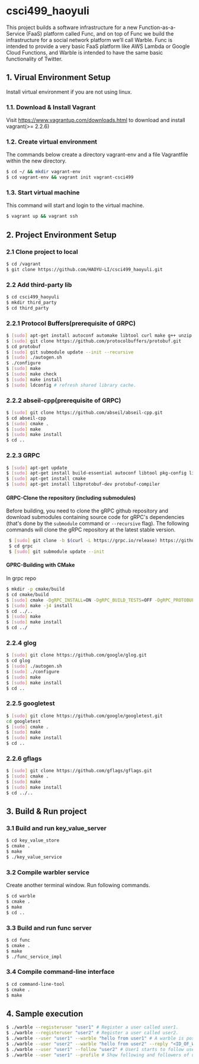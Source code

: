 # csci499_haoyuli

This project builds a software infrastructure for a new Function-as-a-Service (FaaS) platform called Func, and on top of Func we build the infrastructure for a social network platform we’ll call Warble.  Func is intended to provide a very basic FaaS platform like AWS Lambda or Google Cloud Functions, and Warble is intended to have the same basic functionality of Twitter.


## 1. Virual Environment Setup

Install virtual environment if you are not using linux.
### 1.1. Download & Install Vagrant 

Visit https://www.vagrantup.com/downloads.html to download and install vagrant(>= 2.2.6)

### 1.2. Create virtual environment
The commands below create a directory vagrant-env and a file Vagrantfile within the new directory.

```sh
$ cd ~/ && mkdir vagrant-env
$ cd vagrant-env && vagrant init vagrant-csci499
```

### 1.3. Start virtual machine
This command will start and login to the virtual machine.

```sh
$ vagrant up && vagrant ssh
```

## 2. Project Environment Setup

### 2.1 Clone project to local

```sh
$ cd /vagrant
$ git clone https://github.com/HAOYU-LI/csci499_haoyuli.git
```

### 2.2 Add third-party lib

```sh
$ cd csci499_haoyuli
$ mkdir third_party
$ cd third_party
```
### 2.2.1 Protocol Buffers(prerequisite of GRPC)
```sh
$ [sudo] apt-get install autoconf automake libtool curl make g++ unzip
$ [sudo] git clone https://github.com/protocolbuffers/protobuf.git
$ cd protobuf
$ [sudo] git submodule update --init --recursive
$ [sudo] ./autogen.sh
$ ./configure
$ [sudo] make
$ [sudo] make check
$ [sudo] make install
$ [sudo] ldconfig # refresh shared library cache.

```

### 2.2.2 abseil-cpp(prerequisite of GRPC)
```sh
$ [sudo] git clone https://github.com/abseil/abseil-cpp.git
$ cd abseil-cpp
$ [sudo] cmake .
$ [sudo] make
$ [sudo] make install
$ cd ..
```

### 2.2.3 GRPC

```sh
$ [sudo] apt-get update
$ [sudo] apt-get install build-essential autoconf libtool pkg-config libc-ares-dev golang
$ [sudo] apt-get install cmake
$ [sudo] apt-get install libprotobuf-dev protobuf-compiler
```

#### GRPC-Clone the repository (including submodules)

Before building, you need to clone the gRPC github repository and download submodules containing source code
for gRPC's dependencies (that's done by the `submodule` command or `--recursive` flag). The following commands will clone the gRPC
repository at the latest stable version.

```sh
 $ [sudo] git clone -b $(curl -L https://grpc.io/release) https://github.com/grpc/grpc
 $ cd grpc
 $ [sudo] git submodule update --init
 ```

#### GPRC-Building with CMake

In grpc repo
```sh
$ mkdir -p cmake/build
$ cd cmake/build
$ [sudo] cmake -DgRPC_INSTALL=ON -DgRPC_BUILD_TESTS=OFF -DgRPC_PROTOBUF_PROVIDER=package -DgRPC_ZLIB_PROVIDER=package -DgRPC_CARES_PROVIDER=package -DgRPC_SSL_PROVIDER=package -DgRPC_ABSL_PROVIDER=package -DCMAKE_BUILD_TYPE=Release ../..
$ [sudo] make -j4 install
$ cd ../..
$ [sudo] make
$ [sudo] make install
$ cd ../
```

### 2.2.4 glog

```sh
$ [sudo] git clone https://github.com/google/glog.git
$ cd glog
$ [sudo] ./autogen.sh
$ [sudo] ./configure
$ [sudo] make
$ [sudo] make install
$ cd ..
```

### 2.2.5 googletest

```sh
$ [sudo] git clone https://github.com/google/googletest.git
cd googletest
$ [sudo] cmake .
$ [sudo] make
$ [sudo] make install
$ cd ..
```

### 2.2.6 gflags

```sh
$ [sudo] git clone https://github.com/gflags/gflags.git
$ [sudo] cmake .
$ [sudo] make
$ [sudo] make install
$ cd ../..
```

## 3. Build & Run project

### 3.1 Build and run key_value_server
```sh
$ cd key_value_store
$ cmake .
$ make
$ ./key_value_service
```

### 3.2 Compile warbler service
Create another terminal window. Run following commands.
```sh
$ cd warble
$ cmake .
$ make
$ cd ..
```

### 3.3 Build and run func server
```sh
$ cd func
$ cmake .
$ make
$ ./func_service_impl
```

### 3.4 Compile command-line interface
```sh
$ cd command-line-tool
$ cmake .
$ make
```

## 4. Sample execution

```sh
$ ./warble --registeruser "user1" # Register a user called user1.
$ ./warble --registeruser "user2" # Register a user called user2.
$ ./warble --user "user1" --warble "hello from user1" # A warble is posted by user1
$ ./warble --user "user2" --warble "hello from user2" --reply "<ID_OF_WARBLE_TO_REPLY>" # Reply to a warble
$ ./warble --user "user1" --follow "user2" # User1 starts to follow user2
$ ./warble --user "user1" --profile # Show following and followers of user1.

```

